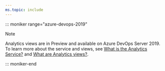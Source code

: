 ```yaml
---
ms.topic: include
---
```

::: moniker range="azure-devops-2019"
> [!NOTE]   
> Analytics views are in Preview and available on Azure DevOps Server 2019. To learn more about the service and views, see [What is the Analytics Service?](/azure/devops/report/powerbi/what-is-analytics) and [What are Analytics views?](/azure/devops/report/powerbi/what-are-analytics-views).

::: moniker-end